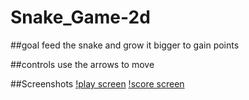 # Snake_Game-2d
##goal
feed the snake and grow it bigger to gain points

##controls
use the arrows to move


##Screenshots
[!play screen](https://github.com/rohanpati48/Snake_Game-2d/blob/main/Screenshot%202023-08-14%20005950.png)
[!score screen](https://github.com/rohanpati48/Snake_Game-2d/blob/main/Screenshot%202023-08-14%20010002.png)
